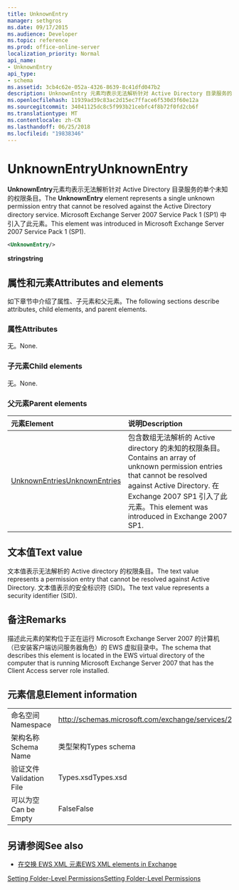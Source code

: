 ```yaml
---
title: UnknownEntry
manager: sethgros
ms.date: 09/17/2015
ms.audience: Developer
ms.topic: reference
ms.prod: office-online-server
localization_priority: Normal
api_name:
- UnknownEntry
api_type:
- schema
ms.assetid: 3cb4c62e-052a-4326-8639-8c41dfd047b2
description: UnknownEntry 元素均表示无法解析针对 Active Directory 目录服务的单个未知的权限条目。 Microsoft Exchange Server 2007 Service Pack 1 (SP1) 中引入了此元素。
ms.openlocfilehash: 11939ad39c83ac2d15ec7fface6f530d3f60e12a
ms.sourcegitcommit: 34041125dc8c5f993b21cebfc4f8b72f0fd2cb6f
ms.translationtype: MT
ms.contentlocale: zh-CN
ms.lasthandoff: 06/25/2018
ms.locfileid: "19838346"
---
```

# <a name="unknownentry"></a><span data-ttu-id="244fe-104">UnknownEntry</span><span class="sxs-lookup"><span data-stu-id="244fe-104">UnknownEntry</span></span>

<span data-ttu-id="244fe-105">**UnknownEntry**元素均表示无法解析针对 Active Directory 目录服务的单个未知的权限条目。</span><span class="sxs-lookup"><span data-stu-id="244fe-105">The **UnknownEntry** element represents a single unknown permission entry that cannot be resolved against the Active Directory directory service.</span></span> <span data-ttu-id="244fe-106">Microsoft Exchange Server 2007 Service Pack 1 (SP1) 中引入了此元素。</span><span class="sxs-lookup"><span data-stu-id="244fe-106">This element was introduced in Microsoft Exchange Server 2007 Service Pack 1 (SP1).</span></span> 
  
```xml
<UnknownEntry/>
```

 <span data-ttu-id="244fe-107">**string**</span><span class="sxs-lookup"><span data-stu-id="244fe-107">**string**</span></span>
## <a name="attributes-and-elements"></a><span data-ttu-id="244fe-108">属性和元素</span><span class="sxs-lookup"><span data-stu-id="244fe-108">Attributes and elements</span></span>

<span data-ttu-id="244fe-109">如下章节中介绍了属性、子元素和父元素。</span><span class="sxs-lookup"><span data-stu-id="244fe-109">The following sections describe attributes, child elements, and parent elements.</span></span>
  
### <a name="attributes"></a><span data-ttu-id="244fe-110">属性</span><span class="sxs-lookup"><span data-stu-id="244fe-110">Attributes</span></span>

<span data-ttu-id="244fe-111">无。</span><span class="sxs-lookup"><span data-stu-id="244fe-111">None.</span></span>
  
### <a name="child-elements"></a><span data-ttu-id="244fe-112">子元素</span><span class="sxs-lookup"><span data-stu-id="244fe-112">Child elements</span></span>

<span data-ttu-id="244fe-113">无。</span><span class="sxs-lookup"><span data-stu-id="244fe-113">None.</span></span>
  
### <a name="parent-elements"></a><span data-ttu-id="244fe-114">父元素</span><span class="sxs-lookup"><span data-stu-id="244fe-114">Parent elements</span></span>

|<span data-ttu-id="244fe-115">**元素**</span><span class="sxs-lookup"><span data-stu-id="244fe-115">**Element**</span></span>|<span data-ttu-id="244fe-116">**说明**</span><span class="sxs-lookup"><span data-stu-id="244fe-116">**Description**</span></span>|
|:-----|:-----|
|[<span data-ttu-id="244fe-117">UnknownEntries</span><span class="sxs-lookup"><span data-stu-id="244fe-117">UnknownEntries</span></span>](unknownentries.md) <br/> |<span data-ttu-id="244fe-118">包含数组无法解析的 Active directory 的未知的权限条目。</span><span class="sxs-lookup"><span data-stu-id="244fe-118">Contains an array of unknown permission entries that cannot be resolved against Active Directory.</span></span> <span data-ttu-id="244fe-119">在 Exchange 2007 SP1 引入了此元素。</span><span class="sxs-lookup"><span data-stu-id="244fe-119">This element was introduced in Exchange 2007 SP1.</span></span>  <br/> |
   
## <a name="text-value"></a><span data-ttu-id="244fe-120">文本值</span><span class="sxs-lookup"><span data-stu-id="244fe-120">Text value</span></span>

<span data-ttu-id="244fe-121">文本值表示无法解析的 Active directory 的权限条目。</span><span class="sxs-lookup"><span data-stu-id="244fe-121">The text value represents a permission entry that cannot be resolved against Active Directory.</span></span> <span data-ttu-id="244fe-122">文本值表示的安全标识符 (SID)。</span><span class="sxs-lookup"><span data-stu-id="244fe-122">The text value represents a security identifier (SID).</span></span>
  
## <a name="remarks"></a><span data-ttu-id="244fe-123">备注</span><span class="sxs-lookup"><span data-stu-id="244fe-123">Remarks</span></span>

<span data-ttu-id="244fe-124">描述此元素的架构位于正在运行 Microsoft Exchange Server 2007 的计算机（已安装客户端访问服务器角色）的 EWS 虚拟目录中。</span><span class="sxs-lookup"><span data-stu-id="244fe-124">The schema that describes this element is located in the EWS virtual directory of the computer that is running Microsoft Exchange Server 2007 that has the Client Access server role installed.</span></span>
  
## <a name="element-information"></a><span data-ttu-id="244fe-125">元素信息</span><span class="sxs-lookup"><span data-stu-id="244fe-125">Element information</span></span>

|||
|:-----|:-----|
|<span data-ttu-id="244fe-126">命名空间</span><span class="sxs-lookup"><span data-stu-id="244fe-126">Namespace</span></span>  <br/> |http://schemas.microsoft.com/exchange/services/2006/types  <br/> |
|<span data-ttu-id="244fe-127">架构名称</span><span class="sxs-lookup"><span data-stu-id="244fe-127">Schema Name</span></span>  <br/> |<span data-ttu-id="244fe-128">类型架构</span><span class="sxs-lookup"><span data-stu-id="244fe-128">Types schema</span></span>  <br/> |
|<span data-ttu-id="244fe-129">验证文件</span><span class="sxs-lookup"><span data-stu-id="244fe-129">Validation File</span></span>  <br/> |<span data-ttu-id="244fe-130">Types.xsd</span><span class="sxs-lookup"><span data-stu-id="244fe-130">Types.xsd</span></span>  <br/> |
|<span data-ttu-id="244fe-131">可以为空</span><span class="sxs-lookup"><span data-stu-id="244fe-131">Can be Empty</span></span>  <br/> |<span data-ttu-id="244fe-132">False</span><span class="sxs-lookup"><span data-stu-id="244fe-132">False</span></span>  <br/> |
   
## <a name="see-also"></a><span data-ttu-id="244fe-133">另请参阅</span><span class="sxs-lookup"><span data-stu-id="244fe-133">See also</span></span>



- [<span data-ttu-id="244fe-134">在交换 EWS XML 元素</span><span class="sxs-lookup"><span data-stu-id="244fe-134">EWS XML elements in Exchange</span></span>](ews-xml-elements-in-exchange.md)


[<span data-ttu-id="244fe-135">Setting Folder-Level Permissions</span><span class="sxs-lookup"><span data-stu-id="244fe-135">Setting Folder-Level Permissions</span></span>](http://msdn.microsoft.com/library/c7530e86-5112-401c-b10a-9c054ae59f07%28Office.15%29.aspx)

